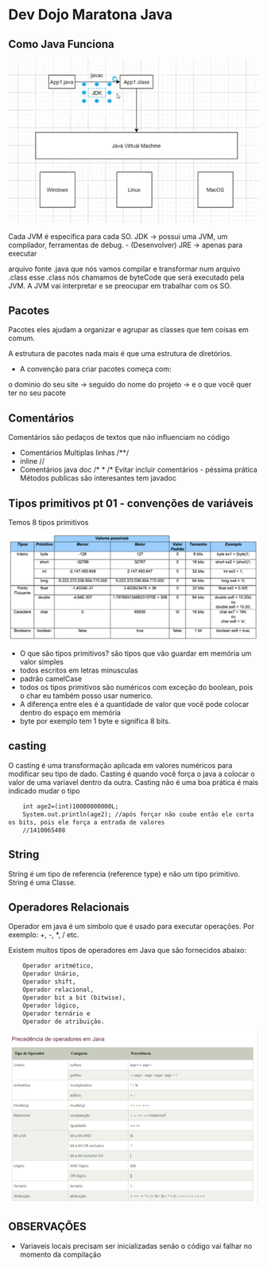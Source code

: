 # Dev Dojo Maratona Java

## Como Java Funciona

![](.README_images/dab130f4.png)

Cada JVM é especifica para cada SO.
JDK -> possui uma JVM, um compilador, ferramentas de debug. - (Desenvolver)
JRE -> apenas para executar 

arquivo fonte .java que nós vamos compilar e transformar num arquivo .class esse .class nós chamamos de byteCode que
será executado pela JVM.
A JVM vai interpretar e se preocupar em trabalhar com os SO.

## Pacotes

Pacotes eles ajudam a organizar e agrupar as classes que tem coisas em comum. 

A estrutura de pacotes nada mais é que uma estrutura de diretórios. 

- A convenção para criar pacotes começa com:

o dominio do seu site -> seguido do nome do projeto -> e o que você quer ter no seu pacote

## Comentários 

Comentários são pedaços de textos que não influenciam no código

- Comentários Multiplas linhas /**/
- inline //
- Comentários java doc /*
                       *
                        /*
Evitar incluir comentários - péssima prática
Métodos publicas são interesantes tem javadoc

## Tipos primitivos pt 01 - convenções de variáveis

Temos 8 tipos primitivos

![](.README_images/f514819a.png)

- O que são tipos primitivos? são tipos que vão guardar em memória um valor simples
- todos escritos em letras minusculas
- padrão camelCase
- todos os tipos primitivos são numéricos com exceção do boolean, pois o char eu também posso usar numerico.
- A diferença entre eles é a quantidade de valor que você pode colocar dentro do espaço em memória
- byte por exemplo  tem 1 byte e significa 8 bits. 


## casting 

O casting é uma transformação aplicada em valores numéricos para modificar seu tipo de dado.
Casting é quando você força o java a colocar o valor de uma variavel dentro da outra.
Casting não é uma boa prática é mais indicado mudar o tipo

        int age2=(int)10000000000L;
        System.out.println(age2); //após forçar não coube então ele corta os bits, pois ele força a entrada de valores
        //1410065408

## String

String é um tipo de referencia (reference type) e não um tipo primitivo.
String é uma Classe.

## Operadores Relacionais

Operador em java é um símbolo que é usado para executar operações. Por exemplo: +, -, *, / etc.

Existem muitos tipos de operadores em Java que são fornecidos abaixo:

        Operador aritmético,
        Operador Unário,
        Operador shift,
        Operador relacional,
        Operador bit a bit (bitwise),
        Operador lógico,
        Operador ternário e
        Operador de atribuição.

![](.README_images/262078ee.png)



## OBSERVAÇÕES

- Variaveis locais precisam ser inicializadas senão o código vai falhar no momento da compilação
